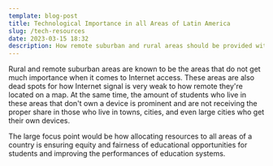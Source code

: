 ```yaml
---
template: blog-post
title: Technological Importance in all Areas of Latin America
slug: /tech-resources
date: 2023-03-15 18:32
description: How remote suburban and rural areas should be provided with Internet access
---
```

R﻿ural and remote suburban areas are known to be the areas that do not get much importance when it comes to Internet access. These areas are also dead spots for how Internet signal is very weak to how remote they're located on a map. At the same time, the amount of students who live in these areas that don't own a device is prominent and are not receiving the proper share in those who live in towns, cities, and even large cities who get their own devices.



T﻿he large focus point would be how allocating resources to all areas of a country is ensuring equity and fairness of educational opportunities for students and improving the performances of education systems.